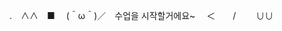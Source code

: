  .　∧∧　■
　(＾ω＾)／　수업을 시작할거에요~
　＜　　/
　　∪∪

<!---
kisgnoeskim/kisgnoeskim is a ✨ special ✨ repository because its `README.md` (this file) appears on your GitHub profile.
You can click the Preview link to take a look at your changes.
--->

